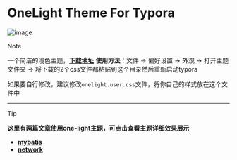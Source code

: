 # OneLight Theme For Typora
![image](https://github.com/user-attachments/assets/d56a5c27-7b81-45f9-84cb-8b91df92eba9)

> [!note]
> 一个简洁的浅色主题，**[下载地址](https://github.com/caolib/theme.typora.io/releases)**
> **使用方法**：文件 → 偏好设置 → 外观 → 打开主题文件夹 → 将下载的2个css文件都粘贴到这个目录然后重新启动typora
> 
> 如果要自行修改，建议修改`onelight.user.css`文件，将你自己的样式放在这个文件中

---

> [!tip]
> **这里有两篇文章使用one-light主题，可点击查看主题详细效果展示**
> - **[mybatis](https://htmlpreview.github.io/?https://github.com/caolib/note/blob/master/mb.html)**
> - **[network](https://htmlpreview.github.io/?https://github.com/caolib/note/blob/master/network.html)**

